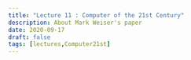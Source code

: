 ```yaml
---
title: "Lecture 11 : Computer of the 21st Century"
description: About Mark Weiser's paper
date: 2020-09-17
draft: false
tags: [lectures,Computer21st]
---
```

